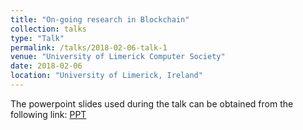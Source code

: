 ```yaml
---
title: "On-going research in Blockchain"
collection: talks
type: "Talk"
permalink: /talks/2018-02-06-talk-1
venue: "University of Limerick Computer Society"
date: 2018-02-06
location: "University of Limerick, Ireland"
---
```


The powerpoint slides used during the talk can be obtained from the following link:
[PPT](https://github.com/ashishrsai/ashishrsai.github.io/blob/master/_talks/Blockchain%20UL%20Skynet.pdf)

